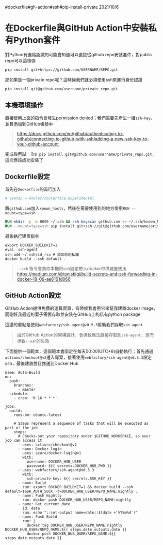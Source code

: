 #dockerfile#gh-action#ssh#pip-install-private
2021/10/6
# 在Dockerfile與GitHub Action中安裝私有Python套件

對Python有進階認識的可能會知道可以直接從github repo安裝套件，對public repo可以這樣做
```sh
pip install git+https://github.com/USERNAME/REPO.git
```

那如果是一個private repo呢？這時候我們就必須使用ssh來進行身份認證
```sh
pip install git@github.com/username/private_repo.git
```

## 本機環境操作
直接使用上面的指令會發生permission denied；我們需要先產生一組`ssh-key`，並且添加到GitHub帳號中
> https://docs.github.com/en/github/authenticating-to-github/connecting-to-github-with-ssh/adding-a-new-ssh-key-to-your-github-account

完成後再試一次`$ pip install git@github.com/username/private_repo.git`，這次應該成功安裝了

## Dockerfile設定
首先在`Dockerfile`的首行加入
```dockerfile
# syntax = docker/dockerfile:experimental
```
將`github.com`加入`known_hosts`，然後在需要使用到的地方使用`RUN --mount=type=ssh`
```dockerfile
RUN mkdir -p -m 0600 ~/.ssh && ssh-keyscan github.com >> ~/.ssh/known_hosts
RUN --mount=type=ssh pip install git+ssh://git@github.com/username/private_repo.git
```

最後執行建置指令
```sh=
export DOCKER_BUILDKIT=1
eval `ssh-agent`
ssh-add ~/.ssh/id_rsa # 添加你的私鑰
docker build --ssh default .
```
> `--ssh` 指令會將你本機的ssh設定帶入docker中供建置使用
> https://medium.com/@tonistiigi/build-secrets-and-ssh-forwarding-in-docker-18-09-ae8161d066

## GitHub Action設定
GitHub Action提供免費的運算資源，有時候我會用它來幫我建置docker image，而剛好我最近的案子需要存取並安裝在GitHub上的私有python package

這邊的重點是使用`webfactory/ssh-agent@v0.5.3`幫助我們存取`ssh-agent`
> 由於GitHub Action的架構設計，會導致無法直接存取到`ssh-agent`，進而導致`--ssh`的失效

下面提供一個範本，這個範本會固定在每天00:00(UTC+8)自動執行；首先通過`actions/checkout@v2`遷入專案，接著使用`webfactory/ssh-agent@v0.5.3`設定ssh，最後建置並且推送到Docker Hub

```yaml=
name: Auto-Build
on:
  push:
    branches:
      - master
  schedule:
    - cron: '0 16 * * *'

jobs:
  build:
    runs-on: ubuntu-latest

    # Steps represent a sequence of tasks that will be executed as part of the job
    steps:
      # Checks-out your repository under $GITHUB_WORKSPACE, so your job can access it
      - uses: actions/checkout@v2
      - name: Docker login
        uses: azure/docker-login@v1
        with:
          username: DOCKER_HUB_USER
          password: ${{ secrets.DOCKER_HUB_PWD }}
      - uses: webfactory/ssh-agent@v0.5.3
        with:
          ssh-private-key: ${{ secrets.SSH_KEY }}
      - name: Build
        run: export DOCKER_BUILDKIT=1 && docker build --ssh default=$SSH_AUTH_SOCK -t=DOCKER_HUB_USER/REPO_NAME:nightly .
      - name: Push Nightly
        run: docker push DOCKER_HUB_USER/REPO_NAME:nightly
      - name: Get current date
        id: date
        run: echo "::set-output name=date::$(date +'%Y%m%d')"
      - name: Push Build
        run: |
          docker tag DOCKER_HUB_USER/REPO_NAME:nightly DOCKER_HUB_USER/REPO_NAME:${{ steps.date.outputs.date }}
          docker push DOCKER_HUB_USER/REPO_NAME:${{ steps.date.outputs.date }}
```